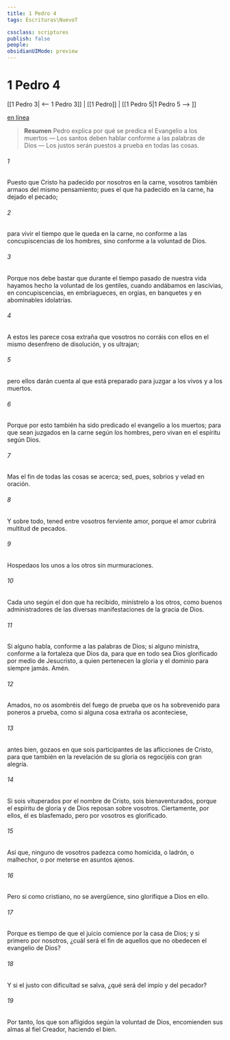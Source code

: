 ```yaml
---
title: 1 Pedro 4
tags: Escrituras\NuevoT

cssclass: scriptures
publish: false
people:
obsidianUIMode: preview
---
```


# 1 Pedro 4
[[1 Pedro 3| <-- 1 Pedro 3]] | [[1 Pedro]] | [[1 Pedro 5|1 Pedro 5 --> ]]

[en línea](https://churchofjesuschrist.org/study/scriptures/nt/1-pet/4?lang=spa)

> __Resumen__
Pedro explica por qué se predica el Evangelio a los muertos — Los santos deben hablar conforme a las palabras de Dios — Los justos serán puestos a prueba en todas las cosas.

###### 1 
Puesto que Cristo ha padecido por nosotros en la carne, vosotros también armaos del mismo pensamiento; pues el que ha padecido en la carne, ha dejado el pecado;

###### 2 
para vivir el tiempo que le queda en la carne, no conforme a las concupiscencias de los hombres, sino conforme a la voluntad de Dios.

###### 3 
Porque nos debe bastar que durante el tiempo pasado de nuestra vida hayamos hecho la voluntad de los gentiles, cuando andábamos en lascivias, en concupiscencias, en embriagueces, en orgías, en banquetes y en abominables idolatrías.

###### 4 
A estos les parece cosa extraña que vosotros no corráis con ellos en el mismo desenfreno de disolución, y os ultrajan;

###### 5 
pero ellos darán cuenta al que está preparado para juzgar a los vivos y a los muertos.

###### 6 
Porque por esto también ha sido predicado el evangelio a los muertos; para que sean juzgados en la carne según los hombres, pero vivan en el espíritu según Dios.

###### 7 
Mas el fin de todas las cosas se acerca; sed, pues, sobrios y velad en oración.

###### 8 
Y sobre todo, tened entre vosotros ferviente amor, porque el amor cubrirá multitud de pecados.

###### 9 
Hospedaos los unos a los otros sin murmuraciones.

###### 10 
Cada uno según el don que ha recibido, minístrelo a los otros, como buenos administradores de las diversas manifestaciones de la gracia de Dios.

###### 11 
Si alguno habla,  conforme a las palabras de Dios; si alguno ministra,  conforme a la fortaleza que Dios da, para que en todo sea Dios glorificado por medio de Jesucristo, a quien pertenecen la gloria y el dominio para siempre jamás. Amén.

###### 12 
Amados, no os asombréis del fuego de prueba que os ha sobrevenido para poneros a prueba, como si alguna cosa extraña os aconteciese,

###### 13 
antes bien, gozaos en que sois participantes de las aflicciones de Cristo, para que también en la revelación de su gloria os regocijéis con gran alegría.

###### 14 
Si sois vituperados por el nombre de Cristo, sois bienaventurados, porque el espíritu de gloria y de Dios reposan sobre vosotros. Ciertamente, por ellos, él es blasfemado, pero por vosotros es glorificado.

###### 15 
Así que, ninguno de vosotros padezca como homicida, o ladrón, o malhechor, o por meterse en asuntos ajenos.

###### 16 
Pero si  como cristiano, no se avergüence, sino glorifique a Dios en ello.

###### 17 
Porque es tiempo de que el juicio comience por la casa de Dios; y si primero  por nosotros, ¿cuál será el fin de aquellos que no obedecen el evangelio de Dios?

###### 18 
Y si el justo con dificultad se salva, ¿qué será del impío y del pecador?

###### 19 
Por tanto, los que son afligidos según la voluntad de Dios, encomienden sus almas al fiel Creador, haciendo el bien.


